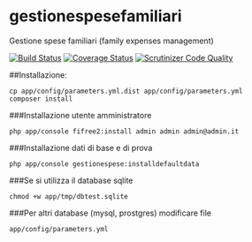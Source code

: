 # gestionespesefamiliari
Gestione spese familiari (family expenses management)

[![Build Status](https://travis-ci.com/manzolo/gestionespesefamiliari.svg?branch=master)](https://travis-ci.com/manzolo/gestionespesefamiliari)
[![Coverage Status](https://img.shields.io/coveralls/manzolo/gestionespesefamiliari.svg)](https://coveralls.io/r/manzolo/gestionespesefamiliari)
[![Scrutinizer Code Quality](https://scrutinizer-ci.com/g/manzolo/gestionespesefamiliari/badges/quality-score.png?b=master)](https://scrutinizer-ci.com/g/manzolo/gestionespesefamiliari/?branch=master)

##Installazione:
```
cp app/config/parameters.yml.dist app/config/parameters.yml
composer install
```
###Installazione utente amministratore
```
php app/console fifree2:install admin admin admin@admin.it
```
###Installazione dati di base e di prova
```
php app/console gestionespese:installdefaultdata
```
###Se si utilizza il database sqlite
```
chmod +w app/tmp/dbtest.sqlite
```
###Per altri database (mysql, prostgres) modificare file 
```
app/config/parameters.yml
```




